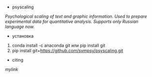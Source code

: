 <!---
title: "README"
date: '2022-09-01'
author: "С. В. Морозова"
--->
- psyscaling

*Psychological scaling of text and graphic information. Used to prepare experimental data for quantitative analysis. Supports only Russian language now.*

- установка
1) conda install -c anaconda git или pip install git
2) pip install git+https://github.com/svmpsy/psyscaling.git

- сiting

*mylink*
